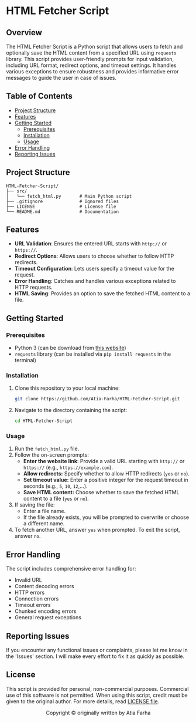 # HTML Fetcher Script

## Overview

The HTML Fetcher Script is a Python script that allows users to fetch and optionally save the HTML content from a specified URL using `requests` library. This script provides user-friendly prompts for input validation, including URL format, redirect options, and timeout settings. It handles various exceptions to ensure robustness and provides informative error messages to guide the user in case of issues.

## Table of Contents

- [Project Structure](#project-structure)
- [Features](#features)
- [Getting Started](#getting-started)
  - [Prerequisites](#prerequisites)
  - [Installation](#installation)
  - [Usage](#usage)
- [Error Handling](#error-handling)
- [Reporting Issues](#reporting-issues)

## Project Structure

```plaintext
HTML-Fetcher-Script/
├── src/
│   └── fetch_html.py       # Main Python script
├── .gitignore              # Ignored files
├── LICENSE                 # License file
└── README.md               # Documentation      
```

## Features

- **URL Validation**: Ensures the entered URL starts with `http://` or `https://`.
- **Redirect Options**: Allows users to choose whether to follow HTTP redirects.
- **Timeout Configuration**: Lets users specify a timeout value for the request.
- **Error Handling**: Catches and handles various exceptions related to HTTP requests.
- **HTML Saving**: Provides an option to save the fetched HTML content to a file.

## Getting Started

### Prerequisites

- Python 3 (can be download from <a href="https://www.python.org/downloads/" target="_blank">this website</a>)
- `requests` library (can be installed via `pip install requests` in the terminal)

### Installation

1. Clone this repository to your local machine:
   ```bash
   git clone https://github.com/Atia-Farha/HTML-Fetcher-Script.git
   ```
2. Navigate to the directory containing the script:
   ```bash
   cd HTML-Fetcher-Script
   ```

### Usage

1. Run the `fetch_html.py` file.
2. Follow the on-screen prompts:
   - **Enter the website link**: Provide a valid URL starting with `http://` or `https://` (e.g., `https://example.com`).
   - **Allow redirects:** Specify whether to allow HTTP redirects (`yes` or `no`).
   - **Set timeout value:** Enter a positive integer for the request timeout in seconds (e.g., `5`, `10`, `12`,...).
   - **Save HTML content:** Choose whether to save the fetched HTML content to a file (`yes` or `no`).
3. If saving the file:
   - Enter a file name.
   - If the file already exists, you will be prompted to overwrite or choose a different name.
4. To fetch another URL, answer `yes` when prompted. To exit the script, answer `no`.

## Error Handling

The script includes comprehensive error handling for:
- Invalid URL
- Content decoding errors
- HTTP errors
- Connection errors
- Timeout errors
- Chunked encoding errors
- General request exceptions

## Reporting Issues

If you encounter any functional issues or complaints, please let me know in the 'Issues' section. I will make every effort to fix it as quickly as possible.

## License
This script is provided for personal, non-commercial purposes. Commercial use of this software is not permitted. When using this script, credit must be given to the original author. For more details, read [LICENSE file](LICENSE).

<p align="center">Copyright © originally written by Atia Farha</p>
